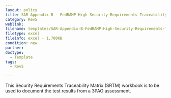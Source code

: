 ```yaml
---
layout: policy   
title: SAR Appendix B - FedRAMP High Security Requirements Traceability Matrix Workbook Template
category: Rev5
weblink:
filename: templates/SAR-Appendix-B-FedRAMP-High-Security-Requirements-Traceability-Matrix-Workbook-Template-Rev5.xlsx
filetype: excel
fileinfo: excel - 1,700KB
condition: new
partner: 
doctype:
  - Template
tags:
  - Rev5

---
```

This Security Requirements Traceability Matrix (SRTM) workbook is to be used to document the test results from a 3PAO assessment. 
